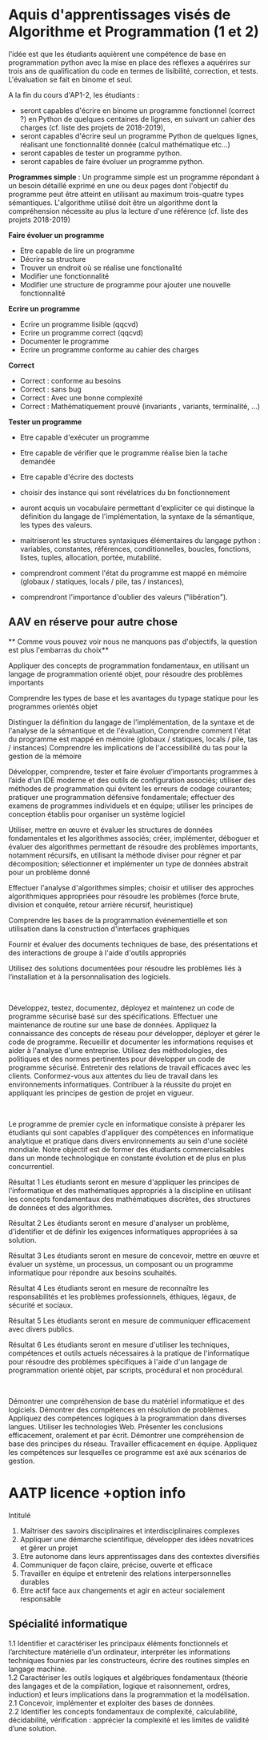 
# Aquis d'apprentissages visés de Algorithme et Programmation (1 et 2)

l'idée est que les étudiants aquièrent une compétence de base en programmation python 
avec la mise en place des réflexes a aquérires sur trois ans de qualification du code 
en termes de lisibilité, correction, et tests.
L'évaluation se fait en binome et seul.
 


A la fin du cours d'AP1-2, les étudiants :
* seront capables d'écrire en binome un programme fonctionnel (correct ?) en Python de quelques centaines de lignes, en suivant un cahier des charges (cf. liste des projets de 2018-2019), 
* seront capables d'écrire seul un programme Python de quelques lignes, réalisant une fonctionnalité donnée (calcul mathématique etc...)
* seront capables de tester un programme python.
* seront capables de faire évoluer un programme python.


**Programmes simple** : 
Un programme simple est un programme répondant à un besoin détaillé exprimé en une ou deux pages dont l'objectif du programme peut être atteint en utilisant au maximum trois-quatre types sémantiques.
L'algorithme utilisé doit être un algorithme dont la compréhension nécessite au plus la lecture d'une référence (cf. liste des projets 2018-2019)

**Faire évoluer un programme**
* Etre capable de lire un programme
* Décrire sa structure
* Trouver un endroit où se réalise une fonctionalité
* Modifier une fonctionnalité
* Modifier une structure de programme pour ajouter une nouvelle fonctionnalité

**Ecrire un programme**
* Ecrire un programme lisible (qqcvd)
* Ecrire un programme correct (qqcvd) 
* Documenter le programme 
* Ecrire un programme conforme au cahier des charges

**Correct**
* Correct : conforme au besoins 
* Correct : sans bug 
* Correct : Avec une bonne complexité
* Correct : Mathématiquement prouvé (invariants ,  variants, terminalité, ...)


**Tester un programme**
* Etre capable d'exécuter un programme
* Etre capable de vérifier que le programme réalise bien la tache demandée
* Etre capable d'écrire des doctests
* choisir des instance qui sont révélatrices du bn fonctionnement 

* auront acquis un vocabulaire permettant d'expliciter ce qui distinque la définition du langage de l'implémentation, la syntaxe de la sémantique, les types des valeurs. 

* maitriseront les structures syntaxiques élémentaires du langage python : variables,  constantes, références, conditionnelles, boucles, fonctions, listes, tuples, allocation, portée, mutabilité.  

* comprendront comment l'état du programme est mappé en mémoire (globaux / statiques, locals / pile, tas / instances), 

* comprendront l'importance d'oublier des valeurs  ("libération").








## AAV en réserve pour autre chose 

** Comme vous pouvez voir nous ne manquons pas d'objectifs, la question est plus l'embarras du choix**



Appliquer des concepts de programmation fondamentaux, en utilisant un langage de programmation orienté objet, pour résoudre des problèmes importants

Comprendre les types de base et les avantages du typage statique pour les programmes orientés objet
    
Distinguer la définition du langage de l'implémentation, de la syntaxe et de l'analyse de la sémantique et de l'évaluation,
Comprendre comment l'état du programme est mappé en mémoire (globaux / statiques, locals / pile, tas / instances) 
Comprendre les implications de l'accessibilité du tas pour la gestion de la mémoire

Développer, comprendre, tester et faire évoluer d’importants programmes à l’aide d’un IDE moderne et des outils de configuration associés; utiliser des méthodes de programmation qui évitent les erreurs de codage courantes; pratiquer une programmation défensive fondamentale; effectuer des examens de programmes individuels et en équipe; utiliser les principes de conception établis pour organiser un système logiciel

Utiliser, mettre en œuvre et évaluer les structures de données fondamentales et les algorithmes associés; créer, implémenter, déboguer et évaluer des algorithmes permettant de résoudre des problèmes importants, notamment récursifs, en utilisant la méthode diviser pour régner et par décomposition; sélectionner et implémenter un type de données abstrait pour un problème donné

Effectuer l'analyse d'algorithmes simples; choisir et utiliser des approches algorithmiques appropriées pour résoudre les problèmes (force brute, division et conquête, retour arrière récursif, heuristique)

Comprendre les bases de la programmation événementielle et son utilisation dans la construction d'interfaces graphiques

Fournir et évaluer des documents techniques de base, des présentations et des interactions de groupe à l'aide d'outils appropriés

Utilisez des solutions documentées pour résoudre les problèmes liés à l’installation et à la personnalisation des logiciels.

<br>

Développez, testez, documentez, déployez et maintenez un code de programme sécurisé basé sur des spécifications.
Effectuer une maintenance de routine sur une base de données.
Appliquez la connaissance des concepts de réseau pour développer, déployer et gérer le code de programme.
Recueillir et documenter les informations requises et aider à l'analyse d'une entreprise.
Utilisez des méthodologies, des politiques et des normes pertinentes pour développer un code de programme sécurisé.
Entretenir des relations de travail efficaces avec les clients.
Conformez-vous aux attentes du lieu de travail dans les environnements informatiques.
Contribuer à la réussite du projet en appliquant les principes de gestion de projet en vigueur.

<br>

Le programme de premier cycle en informatique consiste à préparer les étudiants qui sont capables d'appliquer des compétences en informatique analytique et pratique dans divers environnements au sein d'une société mondiale. Notre objectif est de former des étudiants commercialisables dans un monde technologique en constante évolution et de plus en plus concurrentiel.

Résultat 1
Les étudiants seront en mesure d'appliquer les principes de l'informatique et des mathématiques appropriés à la discipline en utilisant les concepts fondamentaux des mathématiques discrètes, des structures de données et des algorithmes.

Résultat 2
Les étudiants seront en mesure d'analyser un problème, d'identifier et de définir les exigences informatiques appropriées à sa solution.

Résultat 3
Les étudiants seront en mesure de concevoir, mettre en œuvre et évaluer un système, un processus, un composant ou un programme informatique pour répondre aux besoins souhaités.

Résultat 4
Les étudiants seront en mesure de reconnaître les responsabilités et les problèmes professionnels, éthiques, légaux, de sécurité et sociaux.

Résultat 5
Les étudiants seront en mesure de communiquer efficacement avec divers publics.

Résultat 6
Les étudiants seront en mesure d'utiliser les techniques, compétences et outils actuels nécessaires à la pratique de l'informatique pour résoudre des problèmes spécifiques à l'aide d'un langage de programmation orienté objet, par scripts, procédural et non procédural.

<br>


Démontrer une compréhension de base du matériel informatique et des logiciels.
Démontrer des compétences en résolution de problèmes.
Appliquez des compétences logiques à la programmation dans diverses langues.
Utiliser les technologies Web.
Présenter les conclusions efficacement, oralement et par écrit.
Démontrer une compréhension de base des principes du réseau.
Travailler efficacement en équipe.
Appliquez les compétences sur lesquelles ce programme est axé aux scénarios de gestion.




# AATP licence +option info 
Intitulé
1) Maîtriser des savoirs disciplinaires et interdisciplinaires complexes
2) Appliquer une démarche scientifique, développer des idées novatrices et gérer un projet
3) Etre autonome dans leurs apprentissages dans des contextes diversifiés
4) Communiquer de façon claire, précise, ouverte et efficace
5) Travailler en équipe et entretenir des relations interpersonnelles durables
6) Etre actif face aux changements et agir en acteur socialement responsable

## Spécialité informatique 
1.1 Identifier et caractériser les principaux éléments fonctionnels et l’architecture matérielle d’un ordinateur, interpréter les informations techniques fournies par les constructeurs, écrire des routines simples en langage machine.  
1.2 Caractériser les outils logiques et algébriques fondamentaux (théorie des langages et de la compilation, logique et raisonnement, ordres, induction) et leurs implications dans la programmation et la modélisation.  
2.1 Concevoir, implémenter et exploiter des bases de données.  
2.2 Identifier les concepts fondamentaux de complexité, calculabilité, décidabilité, vérification : apprécier la complexité et les limites de validité d’une solution.  

